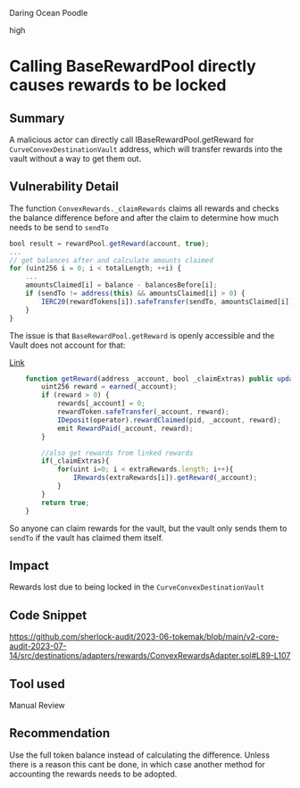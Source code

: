Daring Ocean Poodle

high

# Calling BaseRewardPool directly causes rewards to be locked
## Summary

A malicious actor can directly call IBaseRewardPool.getReward for `CurveConvexDestinationVault` address, which will transfer rewards into the vault without a way to get them out. 

## Vulnerability Detail

The function `ConvexRewards._claimRewards` claims all rewards and checks the balance difference before and after the claim to determine how much needs to be send to `sendTo`

```js
bool result = rewardPool.getReward(account, true);
...
// get balances after and calculate amounts claimed
for (uint256 i = 0; i < totalLength; ++i) {
    ...
    amountsClaimed[i] = balance - balancesBefore[i];
    if (sendTo != address(this) && amountsClaimed[i] > 0) {
        IERC20(rewardTokens[i]).safeTransfer(sendTo, amountsClaimed[i]);
    }
}
```

The issue is that `BaseRewardPool.getReward` is openly accessible and the Vault does not account for that: 

[Link](https://github.com/convex-eth/platform/blob/a5da3f127a321467a97a684c57970d2586520172/contracts/contracts/BaseRewardPool.sol#L263C1-L279C6)

```js
    function getReward(address _account, bool _claimExtras) public updateReward(_account) returns(bool){
        uint256 reward = earned(_account);
        if (reward > 0) {
            rewards[_account] = 0;
            rewardToken.safeTransfer(_account, reward);
            IDeposit(operator).rewardClaimed(pid, _account, reward);
            emit RewardPaid(_account, reward);
        }

        //also get rewards from linked rewards
        if(_claimExtras){
            for(uint i=0; i < extraRewards.length; i++){
                IRewards(extraRewards[i]).getReward(_account);
            }
        }
        return true;
    }
```

So anyone can claim rewards for the vault, but the vault only sends them to `sendTo` if the vault has claimed them itself.

## Impact

Rewards lost due to being locked in the `CurveConvexDestinationVault`

## Code Snippet

https://github.com/sherlock-audit/2023-06-tokemak/blob/main/v2-core-audit-2023-07-14/src/destinations/adapters/rewards/ConvexRewardsAdapter.sol#L89-L107

## Tool used

Manual Review

## Recommendation
Use the full token balance instead of calculating the difference. Unless there is a reason this cant be done, in which case another method for accounting the rewards needs to be adopted.